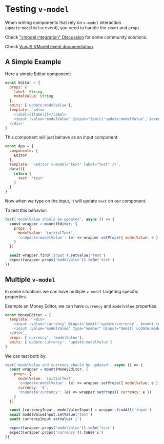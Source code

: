 # Testing `v-model`

When writing components that rely on `v-model` interaction (`update:modelValue` event), you need to handle the `event` and `props`.

Check ["vmodel integration" Discussion](https://github.com/vuejs/test-utils/discussions/279) for some community solutions.

Check [VueJS VModel event documentation](https://vuejs.org/guide/components/events.html#usage-with-v-model).

## A Simple Example

Here a simple Editor component:

```js
const Editor = {
  props: {
    label: String,
    modelValue: String
  },
  emits: ['update:modelValue'],
  template: `<div>
    <label>{{label}}</label>
    <input :value="modelValue" @input="$emit('update:modelValue', $event.target.value)">
  </div>`
}
```

This component will just behave as an input component:

```js
const App = {
  components: {
    Editor
  },
  template: `<editor v-model="text" label="test" />`,
  data(){
    return {
      text: 'test'
    }
  }
}
```

Now when we type on the input, it will update `text` on our component.

To test this behavior:

```js
test('modelValue should be updated', async () => {
  const wrapper = mount(Editor, {
    props: {
      modelValue: 'initialText',
      'onUpdate:modelValue': (e) => wrapper.setProps({ modelValue: e })
    }
  })

  await wrapper.find('input').setValue('test')
  expect(wrapper.props('modelValue')).toBe('test')
})
```

## Multiple `v-model`

In some situations we can have multiple `v-model` targeting specific properties.

Example an Money Editor, we can have `currency` and `modelValue` properties.

```js
const MoneyEditor = {
  template: `<div> 
    <input :value="currency" @input="$emit('update:currency', $event.target.value)"/>
    <input :value="modelValue" type="number" @input="$emit('update:modelValue', $event.target.value)"/>
  </div>`,
  props: ['currency', 'modelValue'],
  emits: ['update:currency', 'update:modelValue']
}
```

We can test both by:

```js
test('modelValue and currency should be updated', async () => {
  const wrapper = mount(MoneyEditor, {
    props: {
      modelValue: 'initialText',
      'onUpdate:modelValue': (e) => wrapper.setProps({ modelValue: e }),
      currency: '$',
      'onUpdate:currency': (e) => wrapper.setProps({ currency: e })
    }
  })

  const [currencyInput, modelValueInput] = wrapper.findAll('input')
  await modelValueInput.setValue('test')
  await currencyInput.setValue('£')

  expect(wrapper.props('modelValue')).toBe('test')
  expect(wrapper.props('currency')).toBe('£')
})
```

